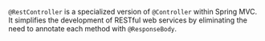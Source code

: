
`@RestController` is a specialized version of `@Controller` within Spring MVC. It simplifies the development of RESTful web services by eliminating the need to annotate each method with `@ResponseBody`.
